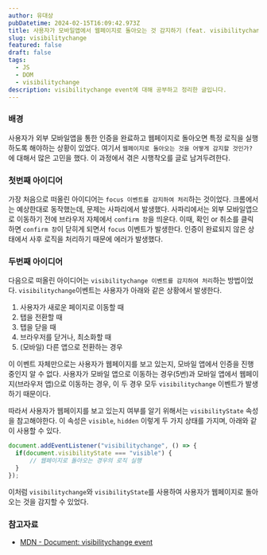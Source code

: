 ```yaml
---
author: 유대상
pubDatetime: 2024-02-15T16:09:42.973Z
title: 사용자가 모바일앱에서 웹페이지로 돌아오는 것 감지하기 (feat. visibilitychange)
slug: visibilitychange
featured: false
draft: false
tags:
  - JS
  - DOM
  - visibilitychange
description: visibilitychange event에 대해 공부하고 정리한 글입니다.
---
```


### 배경

사용자가 외부 모바일앱을 통한 인증을 완료하고 웹페이지로 돌아오면 특정 로직을 실행하도록 해야하는 상황이 있었다. 
여기서 `웹페이지로 돌아오는 것을 어떻게 감지할 것인가?`에 대해서 많은 고민을 했다. 이 과정에서 겪은 시행착오를 글로 남겨두려한다.

### 첫번째 아이디어

가장 처음으로 떠올린 아이디어는 `focus 이벤트를 감지하여 처리`하는 것이었다. 크롬에서는 예상한대로 동작했는데, 문제는 사파리에서 발생했다. 
사파리에서는 외부 모바일앱으로 이동하기 전에 브라우저 자체에서 `confirm 창`을 띄운다. 
이때, 확인 or 취소를 클릭하면 `confirm 창`이 닫히게 되면서 `focus` 이벤트가 발생한다.
인증이 완료되지 않은 상태에서 사후 로직을 처리하기 때문에 에러가 발생했다.

### 두번째 아이디어

다음으로 떠올린 아이디어는 `visibilitychange 이벤트를 감지하여 처리`하는 방법이었다. 
`visibilitychange`이벤트는 사용자가 아래와 같은 상황에서 발생한다.

1. 사용자가 새로운 페이지로 이동할 때
2. 탭을 전환할 때
3. 탭을 닫을 때
4. 브라우저를 닫거나, 최소화할 때
5. (모바일) 다른 앱으로 전환하는 경우

이 이벤트 자체만으로는 사용자가 웹페이지를 보고 있는지, 모바일 앱에서 인증을 진행중인지 알 수 없다.
사용자가 모바일 앱으로 이동하는 경우(5번)과 모바일 앱에서 웹페이지(브라우저 앱)으로 이동하는 경우, 
이 두 경우 모두 `visibilitychange` 이벤트가 발생하기 때문이다.

따라서 사용자가 웹페이지를 보고 있는지 여부를 알기 위해서는 `visibilityState` 속성을 참고해야한다.
이 속성은 `visible`, `hidden` 이렇게 두 가지 상태를 가지며, 아래와 같이 사용할 수 있다.

```js
document.addEventListener("visibilitychange", () => {
  if(document.visibilityState === "visible") {
      // 웹페이지로 돌아오는 경우의 로직 실행
  }
});
```

이처럼 `visibilitychange`와 `visibilityState`를 사용하여 사용자가 웹페이지로 돌아오는 것을 감지할 수 있었다.


### 참고자료

- [MDN - Document: visibilitychange event](https://developer.mozilla.org/en-US/docs/Web/API/Document/visibilitychange_event)
